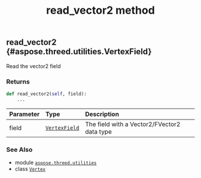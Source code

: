 ﻿---
title: read_vector2 method
second_title: Aspose.3D for Python via .NET API References
description: 
type: docs
weight: 80
url: /aspose.threed.utilities/vertex/read_vector2/
is_root: false
---

## read_vector2 {#aspose.threed.utilities.VertexField}

Read the vector2 field


### Returns 





```python
def read_vector2(self, field):
    ...
```


| Parameter | Type | Description |
| :- | :- | :- |
| field | [`VertexField`](/3d/python-net/aspose.threed.utilities/vertexfield) | The field with a Vector2/FVector2 data type |



### See Also
* module [`aspose.threed.utilities`](../../)
* class [`Vertex`](/3d/python-net/aspose.threed.utilities/vertex)
